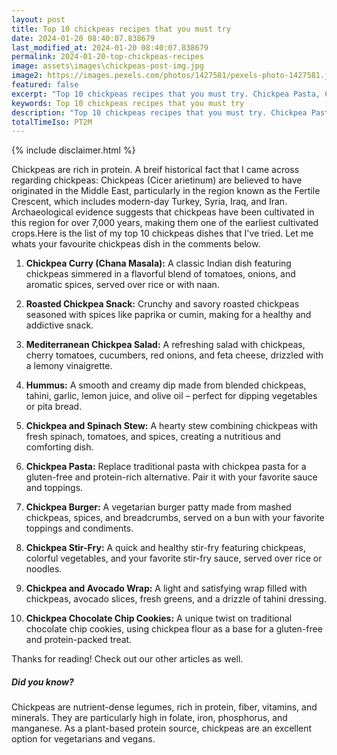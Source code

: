 ```yaml
---
layout: post
title: Top 10 chickpeas recipes that you must try
date: 2024-01-20 08:40:07.838679
last_modified_at: 2024-01-20 08:40:07.838679
permalink: 2024-01-20-top-chickpeas-recipes
image: assets\images\chickpeas-post-img.jpg
image2: https://images.pexels.com/photos/1427581/pexels-photo-1427581.jpeg?auto=compress&cs=tinysrgb&h=650&w=940
featured: false
excerpt: "Top 10 chickpeas recipes that you must try. Chickpea Pasta, Chickpea Burger, Hummus made it to our top 10 list. Click to see if your favourite chickpea recipe made it in top 10"
keywords: Top 10 chickpeas recipes that you must try
description: "Top 10 chickpeas recipes that you must try. Chickpea Pasta, Chickpea Burger, Hummus made it to our top 10 list. Click to see if your favourite chickpea recipe made it in top 10"
totalTimeIso: PT2M
---
```

{% include disclaimer.html %}

Chickpeas are rich in protein. A breif historical fact that I came across regarding chickpeas: Chickpeas (Cicer arietinum) are believed to have originated in the Middle East, particularly in the region known as the Fertile Crescent, which includes modern-day Turkey, Syria, Iraq, and Iran. Archaeological evidence suggests that chickpeas have been cultivated in this region for over 7,000 years, making them one of the earliest cultivated crops.Here is the list of my top 10 chickpeas dishes that I've tried. Let me whats your favourite chickpeas dish in the comments below.


1. **Chickpea Curry (Chana Masala):**
   A classic Indian dish featuring chickpeas simmered in a flavorful blend of tomatoes, onions, and aromatic spices, served over rice or with naan.

2. **Roasted Chickpea Snack:**
   Crunchy and savory roasted chickpeas seasoned with spices like paprika or cumin, making for a healthy and addictive snack.

3. **Mediterranean Chickpea Salad:**
   A refreshing salad with chickpeas, cherry tomatoes, cucumbers, red onions, and feta cheese, drizzled with a lemony vinaigrette.

4. **Hummus:**
   A smooth and creamy dip made from blended chickpeas, tahini, garlic, lemon juice, and olive oil – perfect for dipping vegetables or pita bread.

5. **Chickpea and Spinach Stew:**
   A hearty stew combining chickpeas with fresh spinach, tomatoes, and spices, creating a nutritious and comforting dish.

6. **Chickpea Pasta:**
   Replace traditional pasta with chickpea pasta for a gluten-free and protein-rich alternative. Pair it with your favorite sauce and toppings.

7. **Chickpea Burger:**
   A vegetarian burger patty made from mashed chickpeas, spices, and breadcrumbs, served on a bun with your favorite toppings and condiments.

8. **Chickpea Stir-Fry:**
   A quick and healthy stir-fry featuring chickpeas, colorful vegetables, and your favorite stir-fry sauce, served over rice or noodles.

9. **Chickpea and Avocado Wrap:**
   A light and satisfying wrap filled with chickpeas, avocado slices, fresh greens, and a drizzle of tahini dressing.

10. **Chickpea Chocolate Chip Cookies:**
    A unique twist on traditional chocolate chip cookies, using chickpea flour as a base for a gluten-free and protein-packed treat.

Thanks for reading! Check out our other articles as well.

<div class="card" style="margin-bottom:1rem">
  <div class="card-body">
    <h5 class="card-title">Did you know?</h5>
    <p class="card-text"> Chickpeas are nutrient-dense legumes, rich in protein, fiber, vitamins, and minerals. They are particularly high in folate, iron, phosphorus, and manganese. As a plant-based protein source, chickpeas are an excellent option for vegetarians and vegans.</p>
  </div>
</div>